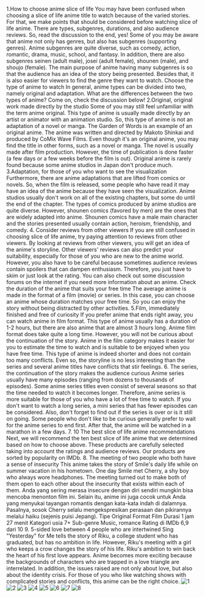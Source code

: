 1.How to choose anime slice of life
You may have been confused when choosing a slice of life anime title to watch because of the varied stories. For that, we make points that should be considered before watching slice of life anime. There are types, subgenres, durations, and also audience reviews. So, read the discussion to the end, yes!
Some of you may be aware that anime not only has genres, but also has subgenres (supporting genres). Anime subgenres are quite diverse, such as comedy, action, romantic, drama, music, school, and fantasy. In addition, there are also subgenres seinen (adult male), josei (adult female), shounen (male), and shoujo (female).
The main purpose of anime having many subgenres is so that the audience has an idea of ​​the story being presented. Besides that, it is also easier for viewers to find the genre they want to watch.
Choose the type of anime to watch
In general, anime types can be divided into two, namely original and adaptation. What are the differences between the two types of anime? Come on, check the discussion below!
2.Original, original work made directly by the studio
Some of you may still feel unfamiliar with the term anime original. This type of anime is usually made directly by an artist or animator with an animation studio. So, this type of anime is not an adaptation of a novel or manga. The Garden of Words is an example of an original anime. The anime was written and directed by Makoto Shinkai and produced by CoMix Wave Films.
Even though it's an original anime, you may find the title in other forms, such as a novel or manga. The novel is usually made after film production. However, the time of publication is done faster (a few days or a few weeks before the film is out). Original anime is rarely found because some anime studios in Japan don't produce much.
3.Adaptation, for those of you who want to see the visualization
Furthermore, there are anime adaptations that are lifted from comics or novels. So, when the film is released, some people who have read it may have an idea of ​​the anime because they have seen the visualization. Anime studios usually don't work on all of the existing chapters, but some do until the end of the chapter.
The types of comics produced by anime studios are quite diverse. However, shounen comics (favored by men) are the ones that are widely adapted into anime. Shounen comics have a male main character and the stories presented usually contain action, heroism, friendship, and comedy.
4. Consider reviews from other viewers
If you are still confused in choosing slice of life anime, try paying attention to reviews from other viewers. By looking at reviews from other viewers, you will get an idea of ​​the anime's storyline. Other viewers' reviews can also predict your suitability, especially for those of you who are new to the anime world.
However, you also have to be careful because sometimes audience reviews contain spoilers that can dampen enthusiasm. Therefore, you just have to skim or just look at the rating. You can also check out some discussion forums on the internet if you need more information about an anime.
Check the duration of the anime that suits your free time
The average anime is made in the format of a film (movie) or series. In this case, you can choose an anime whose duration matches your free time. So you can enjoy the story without being distracted by other activities.
5.Film, immediately finished and free of curiosity
If you prefer anime that ends right away, you can watch anime in film format. This type of anime usually has a duration of 1-2 hours, but there are also anime that are almost 3 hours long. Anime film format does take quite a long time. However, you will not be curious about the continuation of the story.
Anime in the film category makes it easier for you to estimate the time to watch and is suitable to be enjoyed when you have free time. This type of anime is indeed shorter and does not contain too many conflicts. Even so, the storyline is no less interesting than the series and several anime titles have conflicts that stir feelings.
6. The series, the continuation of the story makes the audience curious
Anime series usually have many episodes (ranging from dozens to thousands of episodes). Some anime series titles even consist of several seasons so that the time needed to watch it becomes longer. Therefore, anime series is more suitable for those of you who have a lot of free time to watch.
If you don't want to watch a long series, a mini series that has fewer episodes can be considered. Also, don't forget to find out if the series is over or is it still on going. Some people who don't like to be curious generally prefer to wait for the anime series to end first. After that, the anime will be watched in a marathon in a few days.
7.  10 The best slice of life anime recommendations
Next, we will recommend the ten best slice of life anime that we determined based on how to choose above. These products are carefully selected taking into account the ratings and audience reviews. Our products are sorted by popularity on IMDb.
8. The meeting of two people who both have a sense of insecurity
This anime takes the story of Smile's daily life while on summer vacation in his hometown. One day Smile met Cherry, a shy boy who always wore headphones. The meeting turned out to make both of them open to each other about the insecurity that exists within each of them.
Anda yang sering merasa insecure dengan diri sendiri mungkin bisa mencoba menonton film ini. Selain itu, anime ini juga cocok untuk Anda yang menyukai tayangan romantis dengan kata-kata indah di dalamnya. Pasalnya, sosok Cherry selalu mengekspresikan perasaan dan pikirannya melalui haiku (sejenis puisi Jepang).
Tipe Original
Format Film
Durasi 1 jam 27 menit
Kategori usia 7+
Sub-genre Music, romance
Rating di IMDb 6,9 dari 10
9. 5-sided love between 4 people who are intertwined
Sing "Yesterday" for Me tells the story of Riku, a college student who has graduated, but has no ambition in life. However, Riku's meeting with a girl who keeps a crow changes the story of his life. Riku's ambition to win back the heart of his first love appears.
Anime becomes more exciting because the backgrounds of characters who are trapped in a love triangle are interrelated. In addition, the issues raised are not only about love, but also about the identity crisis. For those of you who like watching shows with complicated stories and conflicts, this anime can be the right choice.
![1](https://user-images.githubusercontent.com/58392246/177228967-d8a3c7a7-848f-442f-97b6-2f266ec02613.jpg)
![2](https://user-images.githubusercontent.com/58392246/177228972-50dea1e0-902b-4eed-8ba9-c579edb723d7.jpg)
![3](https://user-images.githubusercontent.com/58392246/177228974-fcbf9298-6fd5-4946-8b8d-be58ec5ee683.jpg)
![4](https://user-images.githubusercontent.com/58392246/177228977-93a8abf7-0de8-476f-8fba-20a5b515670a.jpg)
![5](https://user-images.githubusercontent.com/58392246/177228979-a346f890-a3c2-4552-91c3-acc510b986f9.jpg)
![6](https://user-images.githubusercontent.com/58392246/177228982-fd892c84-cd3f-4dcb-a5ba-97e2377f73bb.jpg)
![7](https://user-images.githubusercontent.com/58392246/177228984-8b34243b-90b8-4fb0-b781-c00420be52e1.jpg)
![8](https://user-images.githubusercontent.com/58392246/177228986-002f5bfa-6004-413c-98f2-baf7dc96066c.jpg)
